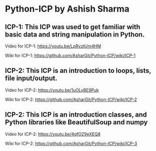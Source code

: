 # Python-ICP by Ashish Sharma


## ICP-1: This ICP was used to get familiar with basic data and string manipulation in Python. 

Video for ICP-1: https://youtu.be/LpRvztUm4HM

Wiki for ICP-1: https://github.com/AsharGit/Python-ICP/wiki/ICP-1



## ICP-2: This ICP is an introduction to loops, lists, file input/output.

Video for ICP-2: https://youtu.be/1uOLyBE9Puk

Wiki for ICP-2:  https://github.com/AsharGit/Python-ICP/wiki/ICP-2



## ICP-2: This ICP is an introduction classes, and Python libraries like BeautifulSoup and numpy

Video for ICP-2: https://youtu.be/4qfOZ9eXEQ8

Wiki for ICP-2:  https://github.com/AsharGit/Python-ICP/wiki/ICP-3
